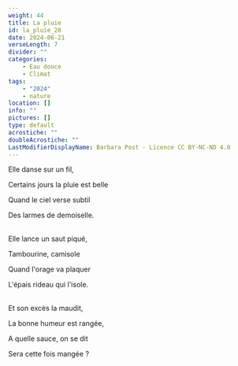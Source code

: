 ```yaml
---
weight: 44
title: La pluie
id: la_pluie_20
date: 2024-06-21
verseLength: 7
divider: ""
categories:
    - Eau douce
    - Climat
tags:
    - "2024"
    - nature
location: []
info: ""
pictures: []
type: default
acrostiche: ""
doubleAcrostiche: ""
LastModifierDisplayName: Barbara Post - Licence CC BY-NC-ND 4.0
---
```

Elle danse sur un fil,

Certains jours la pluie est belle

Quand le ciel verse subtil

Des larmes de demoiselle.

 \
Elle lance un saut piqué,

Tambourine, camisole

Quand l'orage va plaquer

L'épais rideau qui l'isole.

 \
Et son excès la maudit,

La bonne humeur est rangée,

A quelle sauce, on se dit

Sera cette fois mangée ?
